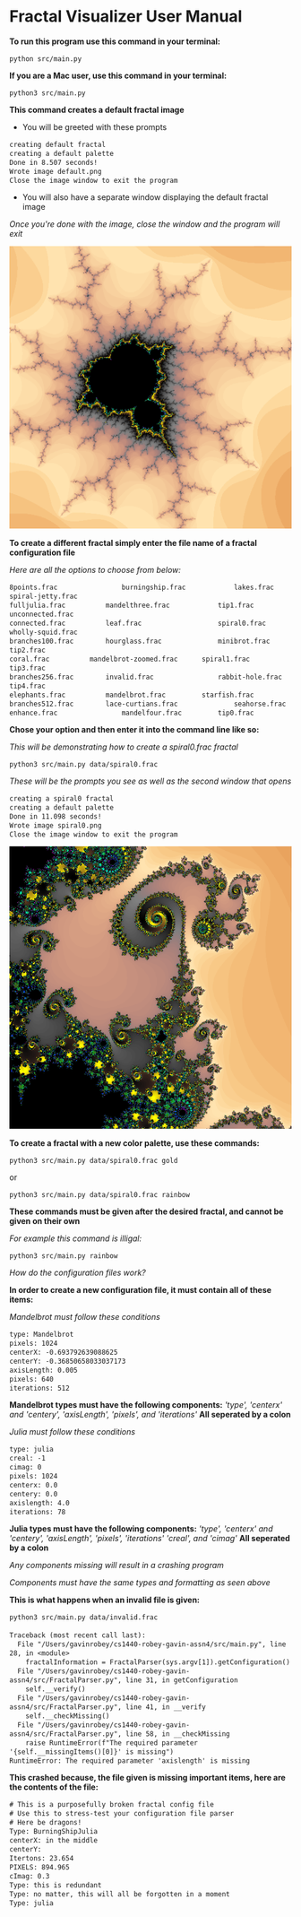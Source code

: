 # Fractal Visualizer User Manual

**To run this program use this command in your terminal:**
```commandline
python src/main.py
```
**If you are a Mac user, use this command in your terminal:**
```commandline
python3 src/main.py
```
**This command creates a default fractal image**
* You will be greeted with these prompts
```commandline
creating default fractal
creating a default palette
Done in 8.507 seconds!
Wrote image default.png
Close the image window to exit the program
```
* You will also have a separate window displaying the default fractal image

*Once you're done with the image, close the window and the program will exit*



![](../default.png)


**To create a different fractal simply enter the file name of a fractal configuration file**



*Here are all the options to choose from below:*
```commandline
8points.frac	            burningship.frac		    lakes.frac	        spiral-jetty.frac			
fulljulia.frac		    mandelthree.frac		    tip1.frac		unconnected.frac
connected.frac		    leaf.frac		            spiral0.frac	wholly-squid.frac
branches100.frac	    hourglass.frac	            minibrot.frac       tip2.frac		
coral.frac		    mandelbrot-zoomed.frac	    spiral1.frac        tip3.frac
branches256.frac	    invalid.frac	            rabbit-hole.frac    tip4.frac
elephants.frac		    mandelbrot.frac		    starfish.frac		
branches512.frac	    lace-curtians.frac	            seahorse.frac				
enhance.frac	            mandelfour.frac		    tip0.frac		
```

**Chose your option and then enter it into the command line like so:**

*This will be demonstrating how to create a spiral0.frac fractal*

```commandline
python3 src/main.py data/spiral0.frac
```

*These will be the prompts you see as well as the second window that opens*

```commandline
creating a spiral0 fractal
creating a default palette
Done in 11.098 seconds!
Wrote image spiral0.png
Close the image window to exit the program
```


![](../spiral0.png)


**To create a fractal with a new color palette, use these commands:**

```commandline
python3 src/main.py data/spiral0.frac gold
```

or 


```commandline
python3 src/main.py data/spiral0.frac rainbow
```


**These commands must be given after the desired fractal, and cannot be given on their own**


*For example this command is illigal:*


```commandline
python3 src/main.py rainbow
```


*How do the configuration files work?*


**In order to create a new configuration file, it must contain all of these items:**

*Mandelbrot must follow these conditions*
```commandline
type: Mandelbrot
pixels: 1024
centerX: -0.693792639088625
centerY: -0.36850658033037173
axisLength: 0.005
pixels: 640
iterations: 512
```


**Mandelbrot types must have the following components:**  *'type', 'centerx' and 'centery', 'axisLength', 'pixels', and 'iterations'* **All seperated by a colon**

*Julia must follow these conditions*
```commandline
type: julia
creal: -1
cimag: 0
pixels: 1024
centerx: 0.0
centery: 0.0
axislength: 4.0
iterations: 78
```

**Julia types must have the following components:**  *'type', 'centerx' and 'centery', 'axisLength', 'pixels', 'iterations' 'creal', and 'cimag'* **All seperated by a colon**


*Any components missing will result in a crashing program*


*Components must have the same types and formatting as seen above*



**This is what happens when an invalid file is given:**

```commandline
python3 src/main.py data/invalid.frac   
  
Traceback (most recent call last):
  File "/Users/gavinrobey/cs1440-robey-gavin-assn4/src/main.py", line 28, in <module>
    fractalInformation = FractalParser(sys.argv[1]).getConfiguration()
  File "/Users/gavinrobey/cs1440-robey-gavin-assn4/src/FractalParser.py", line 31, in getConfiguration
    self.__verify()
  File "/Users/gavinrobey/cs1440-robey-gavin-assn4/src/FractalParser.py", line 41, in __verify
    self.__checkMissing()
  File "/Users/gavinrobey/cs1440-robey-gavin-assn4/src/FractalParser.py", line 58, in __checkMissing
    raise RuntimeError(f"The required parameter '{self.__missingItems()[0]}' is missing")
RuntimeError: The required parameter 'axislength' is missing
```

**This crashed because, the file given is missing important items, here are the contents of the file:**


```commandline
# This is a purposefully broken fractal config file
# Use this to stress-test your configuration file parser
# Here be dragons!
Type: BurningShipJulia
centerX: in the middle
centerY:
Itertons: 23.654
PIXELS: 894.965
cImag: 0.3
Type: this is redundant
Type: no matter, this will all be forgotten in a moment
Type: julia
```




